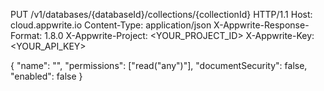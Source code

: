 PUT /v1/databases/{databaseId}/collections/{collectionId} HTTP/1.1
Host: cloud.appwrite.io
Content-Type: application/json
X-Appwrite-Response-Format: 1.8.0
X-Appwrite-Project: <YOUR_PROJECT_ID>
X-Appwrite-Key: <YOUR_API_KEY>

{
  "name": "<NAME>",
  "permissions": ["read(\"any\")"],
  "documentSecurity": false,
  "enabled": false
}
